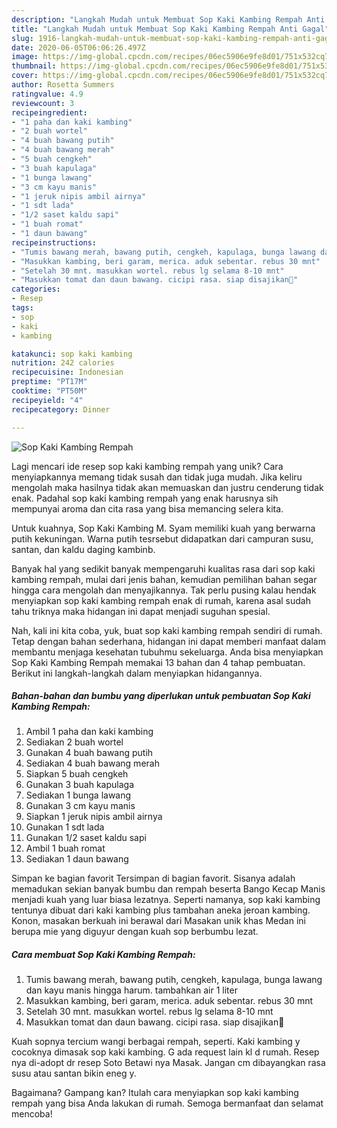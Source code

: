```yaml
---
description: "Langkah Mudah untuk Membuat Sop Kaki Kambing Rempah Anti Gagal"
title: "Langkah Mudah untuk Membuat Sop Kaki Kambing Rempah Anti Gagal"
slug: 1916-langkah-mudah-untuk-membuat-sop-kaki-kambing-rempah-anti-gagal
date: 2020-06-05T06:06:26.497Z
image: https://img-global.cpcdn.com/recipes/06ec5906e9fe8d01/751x532cq70/sop-kaki-kambing-rempah-foto-resep-utama.jpg
thumbnail: https://img-global.cpcdn.com/recipes/06ec5906e9fe8d01/751x532cq70/sop-kaki-kambing-rempah-foto-resep-utama.jpg
cover: https://img-global.cpcdn.com/recipes/06ec5906e9fe8d01/751x532cq70/sop-kaki-kambing-rempah-foto-resep-utama.jpg
author: Rosetta Summers
ratingvalue: 4.9
reviewcount: 3
recipeingredient:
- "1 paha dan kaki kambing"
- "2 buah wortel"
- "4 buah bawang putih"
- "4 buah bawang merah"
- "5 buah cengkeh"
- "3 buah kapulaga"
- "1 bunga lawang"
- "3 cm kayu manis"
- "1 jeruk nipis ambil airnya"
- "1 sdt lada"
- "1/2 saset kaldu sapi"
- "1 buah romat"
- "1 daun bawang"
recipeinstructions:
- "Tumis bawang merah, bawang putih, cengkeh, kapulaga, bunga lawang dan kayu manis hingga harum. tambahkan air 1 liter"
- "Masukkan kambing, beri garam, merica. aduk sebentar. rebus 30 mnt"
- "Setelah 30 mnt. masukkan wortel. rebus lg selama 8-10 mnt"
- "Masukkan tomat dan daun bawang. cicipi rasa. siap disajikan🤎"
categories:
- Resep
tags:
- sop
- kaki
- kambing

katakunci: sop kaki kambing 
nutrition: 242 calories
recipecuisine: Indonesian
preptime: "PT17M"
cooktime: "PT50M"
recipeyield: "4"
recipecategory: Dinner

---
```



![Sop Kaki Kambing Rempah](https://img-global.cpcdn.com/recipes/06ec5906e9fe8d01/751x532cq70/sop-kaki-kambing-rempah-foto-resep-utama.jpg)

Lagi mencari ide resep sop kaki kambing rempah yang unik? Cara menyiapkannya memang tidak susah dan tidak juga mudah. Jika keliru mengolah maka hasilnya tidak akan memuaskan dan justru cenderung tidak enak. Padahal sop kaki kambing rempah yang enak harusnya sih mempunyai aroma dan cita rasa yang bisa memancing selera kita.

Untuk kuahnya, Sop Kaki Kambing M. Syam memiliki kuah yang berwarna putih kekuningan. Warna putih tesrsebut didapatkan dari campuran susu, santan, dan kaldu daging kambinb.

Banyak hal yang sedikit banyak mempengaruhi kualitas rasa dari sop kaki kambing rempah, mulai dari jenis bahan, kemudian pemilihan bahan segar hingga cara mengolah dan menyajikannya. Tak perlu pusing kalau hendak menyiapkan sop kaki kambing rempah enak di rumah, karena asal sudah tahu triknya maka hidangan ini dapat menjadi suguhan spesial.


Nah, kali ini kita coba, yuk, buat sop kaki kambing rempah sendiri di rumah. Tetap dengan bahan sederhana, hidangan ini dapat memberi manfaat dalam membantu menjaga kesehatan tubuhmu sekeluarga. Anda bisa menyiapkan Sop Kaki Kambing Rempah memakai 13 bahan dan 4 tahap pembuatan. Berikut ini langkah-langkah dalam menyiapkan hidangannya.

<!--inarticleads1-->

##### Bahan-bahan dan bumbu yang diperlukan untuk pembuatan Sop Kaki Kambing Rempah:

1. Ambil 1 paha dan kaki kambing
1. Sediakan 2 buah wortel
1. Gunakan 4 buah bawang putih
1. Sediakan 4 buah bawang merah
1. Siapkan 5 buah cengkeh
1. Gunakan 3 buah kapulaga
1. Sediakan 1 bunga lawang
1. Gunakan 3 cm kayu manis
1. Siapkan 1 jeruk nipis ambil airnya
1. Gunakan 1 sdt lada
1. Gunakan 1/2 saset kaldu sapi
1. Ambil 1 buah romat
1. Sediakan 1 daun bawang


Simpan ke bagian favorit Tersimpan di bagian favorit. Sisanya adalah memadukan sekian banyak bumbu dan rempah beserta Bango Kecap Manis menjadi kuah yang luar biasa lezatnya. Seperti namanya, sop kaki kambing tentunya dibuat dari kaki kambing plus tambahan aneka jeroan kambing. Konon, masakan berkuah ini berawal dari Masakan unik khas Medan ini berupa mie yang diguyur dengan kuah sop berbumbu lezat. 

<!--inarticleads2-->

##### Cara membuat Sop Kaki Kambing Rempah:

1. Tumis bawang merah, bawang putih, cengkeh, kapulaga, bunga lawang dan kayu manis hingga harum. tambahkan air 1 liter
1. Masukkan kambing, beri garam, merica. aduk sebentar. rebus 30 mnt
1. Setelah 30 mnt. masukkan wortel. rebus lg selama 8-10 mnt
1. Masukkan tomat dan daun bawang. cicipi rasa. siap disajikan🤎


Kuah sopnya tercium wangi berbagai rempah, seperti. Kaki kambing y cocoknya dimasak sop kaki kambing. G ada request lain kl d rumah. Resep nya di-adopt dr resep Soto Betawi nya Masak. Jangan cm dibayangkan rasa susu atau santan bikin eneg y. 

Bagaimana? Gampang kan? Itulah cara menyiapkan sop kaki kambing rempah yang bisa Anda lakukan di rumah. Semoga bermanfaat dan selamat mencoba!
